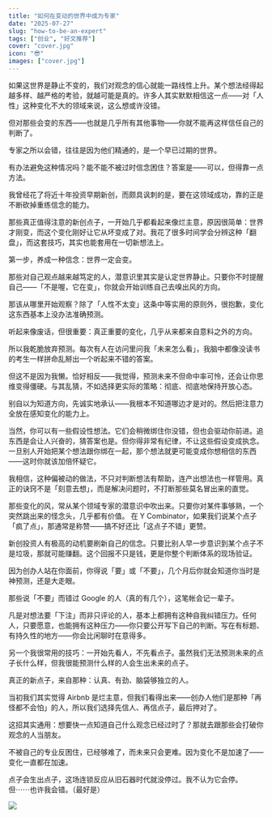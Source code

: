 ```yaml
---
title: "如何在变动的世界中成为专家"
date: "2025-07-27"
slug: "how-to-be-an-expert"
tags: ["创业", "好文推荐"]
cover: "cover.jpg"
icon: "😎"
images: ["cover.jpg"]
---
```

如果这世界是静止不变的，我们对观念的信心就能一路线性上升。某个想法经得起越多样、越严格的考验，就越可能是真的。许多人其实默默相信这一点——对「人性」这种变化不大的领域来说，这么想或许没错。



但对那些会变的东西——也就是几乎所有其他事物——你就不能再这样信任自己的判断了。



专家之所以会错，往往是因为他们精通的，是一个早已过期的世界。



有办法避免这种情况吗？能不能不被过时信念困住？答案是——可以，但得靠一点方法。



我曾经花了将近十年投资早期新创，而颇具讽刺的是，要在这领域成功，靠的正是不断砍掉重练信念的能力。



那些真正值得注意的新创点子，一开始几乎都看起来像烂主意，原因很简单：世界才刚变，而这个变化刚好让它从坏变成了对。我花了很多时间学会分辨这种「翻盘」，而这套技巧，其实也能套用在一切新想法上。



第一步，养成一种信念：世界一定会变。



那些对自己观点越来越笃定的人，潜意识里其实是认定世界静止。只要你不时提醒自己——「不是喔，它在变」，你就会开始训练自己去嗅出风的方向。



那该从哪里开始观察？除了「人性不太变」这条中等实用的原则外，很抱歉，变化这东西基本上没办法准确预测。



听起来像废话，但很重要：真正重要的变化，几乎从来都来自意料之外的方向。



所以我乾脆放弃预测。每次有人在访问里问我「未来怎么看」，我脑中都像没读书的考生一样拼命乱掰出一个听起来不错的答案。



但这不是因为我懒。恰好相反——我觉得，预测未来不但命中率可怜，还会让你思维变得僵硬。与其乱猜，不如选择更实际的策略：彻底、彻底地保持开放心态。



别自以为知道方向，先诚实地承认——我根本不知道哪边才是对的。然后把注意力全放在感知变化的能力上。



当然，你可以有一些假设性想法。它们会稍微绑住你没错，但也会驱动你前进。追东西是会让人兴奋的，猜答案也是。但你得非常有纪律，不让这些假设变成执念。
一旦别人开始把某个想法跟你绑在一起，那个想法就更可能变成你想相信的东西——这时你就该加倍怀疑它。



我相信，这种偏被动的做法，不只对判断想法有帮助，连产出想法也一样管用。真正的诀窍不是「刻意去想」，而是解决问题时，不打断那些莫名冒出来的直觉。



那些变化的风，常从某个领域专家的潜意识中吹出来。只要你对某件事够熟，一个突然跳出来的怪念头，几乎都有价值。
在 Y Combinator，如果我们说某个点子「疯了点」，那通常是称赞——搞不好还比「这点子不错」更赞。



新创投资人有极高的动机要刷新自己的信念。只要比别人早一步意识到某个点子不是垃圾，那就可能赚翻。这个回报不只是钱，更是你整个判断体系的现场验证。



因为创办人站在你面前，你得说「要」或「不要」，几个月后你就会知道你当时是神预测，还是大走眼。



那些说「不要」而错过 Google 的人（真的有几个），这笔帐会记一辈子。



凡是对想法要「下注」而非只评论的人，基本上都拥有这种自我纠错压力。任何人，只要愿意，也能拥有这种压力——你只要公开写下自己的判断。写在有标题、有持久性的地方——你会比闲聊时在意得多。



另一个我很常用的技巧：一开始先看人，不先看点子。虽然我们无法预测未来的点子长什么样，但我很能预测什么样的人会生出未来的点子。



真正的新点子，来自那种：认真、有劲、脑袋够独立的人。



当初我们其实觉得 Airbnb 是烂主意，但我们看得出来——创办人他们是那种「再怪都不会怕」的人，所以我们选择先信人、再信点子，最后押对了。



这招其实通用：想要快一点知道自己什么观念已经过时了？那就去跟那些会打破你观念的人当朋友。



不被自己的专业反困住，已经够难了，而未来只会更难。因为变化不是加速了——变化一直都在加速。



点子会生出点子，这场连锁反应从旧石器时代就没停过。我不认为它会停。
但⋯⋯也许我会错。（最好是）




![](https://prod-files-secure.s3.us-west-2.amazonaws.com/112d0858-5090-4d34-a606-b75eb8d65fd2/46476355-9cf3-4e99-9b7a-3531bc426380/1000202064.png?X-Amz-Algorithm=AWS4-HMAC-SHA256&X-Amz-Content-Sha256=UNSIGNED-PAYLOAD&X-Amz-Credential=ASIAZI2LB466XEJQYDAQ%2F20250811%2Fus-west-2%2Fs3%2Faws4_request&X-Amz-Date=20250811T142222Z&X-Amz-Expires=3600&X-Amz-Security-Token=IQoJb3JpZ2luX2VjELX%2F%2F%2F%2F%2F%2F%2F%2F%2F%2FwEaCXVzLXdlc3QtMiJGMEQCIGS0xSsJAlAgQafhvyowHCnxAj50J%2BzGhS45OCYTewnPAiA2TgkCToleRro3Tf%2FIT4x5wHXfbzmDMxcpX0WnjUfsIiqIBAju%2F%2F%2F%2F%2F%2F%2F%2F%2F%2F8BEAAaDDYzNzQyMzE4MzgwNSIMkB8pVvGH5Yu59TrqKtwDugOGHySAdJBGu9iZdBq2T6f51oqqgtzqmmXBR55FAHh%2BCX2QL2Z70fPrb37MKAzf9VrvG%2FFVK0J4hS9niDpVdvhA6qoxBBD3uq1%2F5SdcB0x4R8AbmZJoeNMYGw4M0yTR0i6DwaLk3NhRBIEnLVGL1MiMKwq96dj%2BIjJFTY1mOajQXCvOPpOojM%2Fsh%2BKibC%2FxZOT4a2vxYAjf92cAf%2F4ccGT5l7YETyvngxEP7mDxUiQyOf473VlaM7m7hYSjiAqAp0jsTgL7T46tFqi4%2BiCExrZOszpGdShVwwgXS96aaxkJ%2BINmvws6dxwAo4dqRMBA7pabjqsM4gvj3fGu%2FJiBNo7oKKPfjNIg6GARuP2xCGlbaLfSNjjR9L1sK0x7Iw5RpUCQ6lhqj8E28RqTe3Xu%2BDZILdhNqcqwpzsMFfGpVpI38%2FM%2BxNWYVuWpCMzgUvyT2l0Uath0lA%2BLq7%2FFmKOJYlwGGWQnrhY4yDfV6rLhaNL6GR4KDIXdNc47DGF1CKBkOqxcmds9ev7aDAr0dot4MYpVtnnisDTzJZKEWhEc56NYRTPOeTZBRCPmfy0hgPaDbXkBTd0Rb0ON1sJc9KPT%2By6adSzf1RT6IB%2Fxo8fFGgwvm%2BMG%2BhJeVRmsum4w2dHnxAY6pgFFxbfsZhNZc7Q5kDJmqiZf6WVYQYMpqelJuvqEdDcZWLh5Qs0DXN1Ibxx7lkntqBaYxw54CKGpuozDOhas98ouUB%2BtF%2FzoBCsavqgPssrauwyWXbMhy49CHyC6hyI2LUxpQJ9BhaH%2BPlDRhMO3BW5hu6ptiU6c3YzUnN6s9XA7oVvdmLMWBkOYDvBilYoMoVG%2FxU8qz0D0h2%2BPrZWGolLSA1PuomeF&X-Amz-Signature=487b46ad0d02fb90cc5dada1e0b6dad40e411f7da5e91d1386d9ae277351d04b&X-Amz-SignedHeaders=host&x-amz-checksum-mode=ENABLED&x-id=GetObject)

